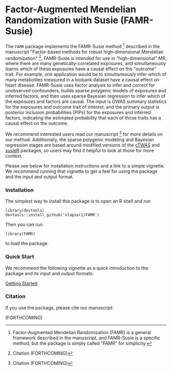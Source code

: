 # Factor-Augmented Mendelian Randomization with Susie (FAMR-Susie)

The `FAMR` package implements the FAMR-Susie method [^1] 
described in the manuscript
"Factor-based methods for robust high-dimensional Mendelian randomization" [^2].
FAMR-Susie is intended for use in "high-dimensional" MR, where there are
many genetically-correlated exposures, and simultaneously learns which of 
these exposures have a causal effect on the "outcome" trait.
For example, one application would be to simultaneously infer which of many
metabolites measured in a biobank dataset have a causal effect on heart disease.
FAMR-Susie uses factor analysis to infer and correct for unobserved
confounders, builds sparse polygenic models of exposures and inferred factors,
and then uses sparse Bayesian regression to infer which of the exposures and 
factors are causal.
The input is GWAS summary statistics for the exposures and outcome trait of 
interest, and the primary output is posterior inclusion probabilities (PIPs) 
for the exposures and inferred factors, indicating the estimated probability 
that each of those traits has a causal effect on the outcome.

We recommend interested users read our manuscript [^2] for more details on
our method.
Additionally, the sparse polygenic modeling and Bayesian regression stages
are based around modified versions of the
[cTWAS](https://xinhe-lab.github.io/ctwas/)
and [susieR](https://stephenslab.github.io/susieR/index.html)
packages, so users may find it helpful to look at those for more context.

Please see below for installation instructions and a link to a simple vignette.
We recommend running that vignette to get a feel for using the package and
the input and output format.


### Installation

The simplest way to install this package is to open an R shell and run

```
library(devtools)
devtools::install_github('nlapier2/FAMR')
```

Then you can run

```
library(FAMR)
```

to load the package.


### Quick Start

We recommend the following vignette as a quick introduction to the package
and its input and output formats:

[Getting Started](https://www.nathanrlapierre.com/FAMR/articles/Getting_Started.html)


### Citation

If you use the package, please cite our manuscript:

(FORTHCOMING)



[^1]: Factor-Augmented Mendelian Randomization (FAMR) is a general framework
described in the manuscript, and FAMR-Susie is a specific method, but the 
package is simply called "FAMR" for simplicity.

[^2]: Citation (FORTHCOMING)